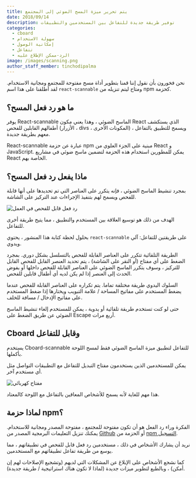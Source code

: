 ```yaml
---
title: يتم تحرير ميزة المسح الضوئي إلى المجتمع
date: 2018/09/14
description: توفير طريقة جديدة للتفاعل بين المستخدمين والتطبيقات
categories:
  - cboard
  - سهولة الاستخدام
  - إمكانية الوصول
  - تتفاعل
  - الرد-ممكن الإطلاع عليه
image: /images/scanning.png
author_staff_member: tinchodipalma
---
```


نحن فخورون بأن نقول إننا قمنا بتطوير أداة مسح مفتوحة للمجتمع ومجانية الاستخدام. لقد أطلقنا على هذا اسم `react-scannable` ومتاح ليتم تنزيله من npm كحزمة.

## ما هو رد فعل المسح؟

يوفر React-scannable الماسح الضوئي ، وهذا يعني مكون React الذي يستكشف أطفالهم القابلين للفحص (الأزرار ، divs ، المكونات الأخرى) ، ويسمح للتطبيق بالتفاعل معهم بطريقة جديدة.

React-scannable عبارة عن حزمة npm مبنية على الجزء العلوي من React و JavaScript. يمكن للمطورين استخدام هذه الحزمة لتضمين ماسح ضوئي في مشاريع React الخاصة بهم.

## ماذا يفعل رد فعل المسح؟

بمجرد تنشيط الماسح الضوئي ، فإنه يتكرر على العناصر التي تم تحديدها على أنها قابلة للفحص ويسمح لهم بتنفيذ الإجراءات عند التركيز على الشاشة.

![رد فعل قابل للفحص في العمل](/images/scanning.gif)

الهدف من ذلك هو توسيع العلاقة بين المستخدم والتطبيق ، مما يتيح طريقة أخرى للتفاعل.

بحلول لحظة كتابة هذا المنشور ، يحتوي `react-scannable` على طريقتين للتفاعل: آلي ويدوي.

الطريقة التلقائية تتكرر على العناصر القابلة للفحص بالتسلسل بشكل دوري. بمجرد الضغط على أي مفتاح (أو النقر على الشاشة) ، يتم تحديد العنصر القابل للفحص القابل للتركيز ، وسوف يتكرر الماسح الضوئي على العناصر القابلة للفحص داخلها أو يفوض الحدث إلى العنصر إذا لم يكن لديه أي أطفال قابلين للفحص.

السلوك اليدوي طريقة مختلفة تماما. يتم تكراره على العناصر القابلة للفحص عندما يضغط المستخدم على مفاتيح المساحة / علامة التبويب ويختارها إذا ضغط المستخدم على مفاتيح الإدخال / مسافة للخلف.

حتى لو كنت تستخدم طريقة تلقائية أو يدوية ، يمكن للمستخدم إلغاء تنشيط الماسح الضوئي عن طريق الضغط على Escape أربع مرات.

## Cboard وقابل للتفاعل

يستخدم Cboard-scannable للتفاعل لتطبيق ميزة الماسح الضوئي فقط لمسح اللوحة بأكملها.

يمكن للمستخدمين الذين يستخدمون مفتاح التبديل للتفاعل مع التطبيقات التواصل مثل أي مستخدم آخر.

![مفتاح كهربائي](/images/switch.jpg)

هذا مهم للغاية لأنه يسمح للأشخاص المعاقين بالتفاعل مع اللوحة كالمعتاد.

## لماذا حزمة npm؟

الفكرة وراء رد الفعل هو أن تكون مفتوحة للمجتمع ، مفتوحة المصدر ومجانية للاستخدام. يمكنك تنزيل التعليمات البرمجية المصدر من [Github](https://github.com/cboard-org/react-scannable) أو الحزمة من [npm التسجيل](https://www.npmjs.com/package/react-scannable).

نريد أن يشارك الأشخاص في ذلك ، مستخدمين رد فعل قابل للفحص في تطبيقاتهم ، مما يوسع من طريقة تفاعل تطبيقاتهم مع المستخدمين.

كما نشجع الأشخاص على الإبلاغ عن المشكلات التي لديهم (وتشجيع الإصلاحات لهم إن أمكن) ، وبالطبع لتطوير ميزات جديدة (لماذا لا تكون هناك استراتيجية / طريقة جديدة).